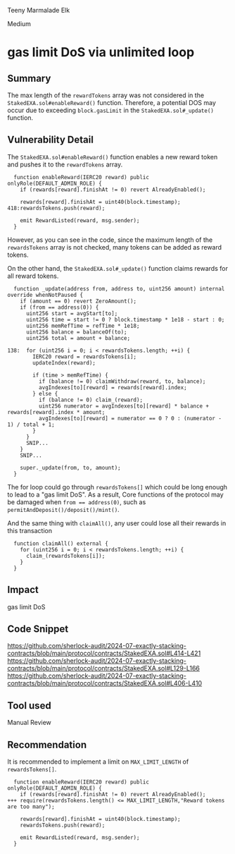 Teeny Marmalade Elk

Medium

# gas limit DoS via unlimited loop

## Summary
The max length of the `rewardTokens` array was not considered in the `StakedEXA.sol#enableReward()` function. Therefore, a potential DOS may occur due to exceeding `block.gasLimit` in the `StakedEXA.sol#_update()` function.
## Vulnerability Detail
The `StakedEXA.sol#enableReward()` function enables a new reward token and pushes it to the `rewardTokens` array.
```solidity
  function enableReward(IERC20 reward) public onlyRole(DEFAULT_ADMIN_ROLE) {
    if (rewards[reward].finishAt != 0) revert AlreadyEnabled();

    rewards[reward].finishAt = uint40(block.timestamp);
418:rewardsTokens.push(reward);

    emit RewardListed(reward, msg.sender);
  }
```
However, as you can see in the code, since the maximum length of the `rewardsTokens` array is not checked, many tokens can be added as reward tokens.

On the other hand, the `StakedEXA.sol#_update()` function claims rewards for all reward tokens.
```solidity
  function _update(address from, address to, uint256 amount) internal override whenNotPaused {
    if (amount == 0) revert ZeroAmount();
    if (from == address(0)) {
      uint256 start = avgStart[to];
      uint256 time = start != 0 ? block.timestamp * 1e18 - start : 0;
      uint256 memRefTime = refTime * 1e18;
      uint256 balance = balanceOf(to);
      uint256 total = amount + balance;

138:  for (uint256 i = 0; i < rewardsTokens.length; ++i) {
        IERC20 reward = rewardsTokens[i];
        updateIndex(reward);

        if (time > memRefTime) {
          if (balance != 0) claimWithdraw(reward, to, balance);
          avgIndexes[to][reward] = rewards[reward].index;
        } else {
          if (balance != 0) claim_(reward);
          uint256 numerator = avgIndexes[to][reward] * balance + rewards[reward].index * amount;
          avgIndexes[to][reward] = numerator == 0 ? 0 : (numerator - 1) / total + 1;
        }
      }
      SNIP...
    } 
    SNIP...

    super._update(from, to, amount);
  }
```
The for loop could go through `rewardsTokens[]` which could be long enough to lead to a "gas limit DoS".
As a result, Core functions of the protocol may be damaged when `from == address(0)`, such as `permitAndDeposit()/deposit()/mint()`.

And the same thing with `claimAll()`, any user could lose all their rewards in this transaction
```solidity
  function claimAll() external {
    for (uint256 i = 0; i < rewardsTokens.length; ++i) {
      claim_(rewardsTokens[i]);
    }
  }
```
## Impact
gas limit DoS
## Code Snippet
https://github.com/sherlock-audit/2024-07-exactly-stacking-contracts/blob/main/protocol/contracts/StakedEXA.sol#L414-L421
https://github.com/sherlock-audit/2024-07-exactly-stacking-contracts/blob/main/protocol/contracts/StakedEXA.sol#L129-L166
https://github.com/sherlock-audit/2024-07-exactly-stacking-contracts/blob/main/protocol/contracts/StakedEXA.sol#L406-L410
## Tool used

Manual Review

## Recommendation
It is recommended to implement a limit on `MAX_LIMIT_LENGTH` of `rewardsTokens[]`.
```solidity
  function enableReward(IERC20 reward) public onlyRole(DEFAULT_ADMIN_ROLE) {
    if (rewards[reward].finishAt != 0) revert AlreadyEnabled();
+++ require(rewardsTokens.length() <= MAX_LIMIT_LENGTH,"Reward tokens are too many");

    rewards[reward].finishAt = uint40(block.timestamp);
    rewardsTokens.push(reward);

    emit RewardListed(reward, msg.sender);
  }
```